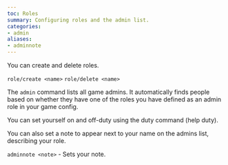 ```yaml
---
toc: Roles
summary: Configuring roles and the admin list.
categories:
- admin
aliases:
- adminnote
---
```

You can create and delete roles.

`role/create <name>`
`role/delete <name>`

The `admin` command lists all game admins.  It automatically finds people based on whether they have one of the roles you have defined as an admin role in your game config.  

You can set yourself on and off-duty using the duty command (help duty).

You can also set a note to appear next to your name on the admins list, describing your role.

`adminnote <note>` - Sets your note.
